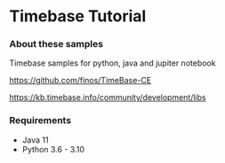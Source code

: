 # Timebase Tutorial

### About these samples
   
   Timebase samples for python, java and jupiter notebook
   
   https://github.com/finos/TimeBase-CE
   
   https://kb.timebase.info/community/development/libs   
  
### Requirements

* Java 11
* Python 3.6 - 3.10
